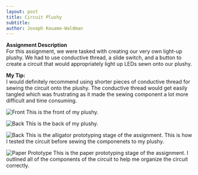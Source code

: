 ```yaml
---
layout: post
title: Circuit Plushy
subtitle:
author: Joseph Kouame-Waldman
---
```

**Assignment Description**\
For this assignment, we were tasked with creating our very own light-up plushy. We had to use conductive thread, a slide switch, and a button to create a circuit that would appropriately light up LEDs sewn onto our plushy.

**My Tip:**\
I would definitely recommend using shorter pieces of conductive thread for sewing the circuit onto the plushy. The conductive thread would get easily tangled which was frustrating as it made the sewing component a lot more difficult and time consuming.

![Front](https://josephk-w.github.io/assets/img/IMG_3467.jpg)
This is the front of my plushy.

![Back](https://josephk-w.github.io/assets/img/IMG_3468.jpg)
This is the back of my plushy.

![Back](https://josephk-w.github.io/assets/img/IMG_3465.jpg)
This is the alligator prototyping stage of the assignment. This is how I tested the circuit before sewing the componenets to my plushy.

![Paper Prototype](https://josephk-w.github.io/assets/img/IMG_3463.jpg)
This is the paper prototyping stage of the assignment. I outlined all of the components of the circuit to help me organize the circuit correctly.








